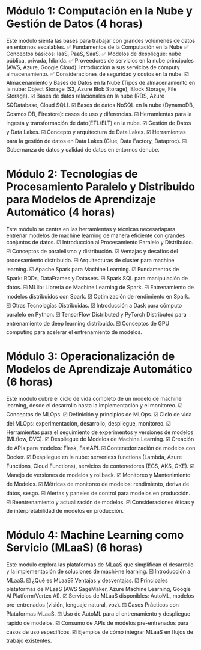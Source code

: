 # Módulo 1: Computación en la Nube y Gestión de Datos (4 horas)
Este módulo sienta las bases para trabajar con grandes volúmenes de datos en entornos escalables.
✅ Fundamentos de la Computación en la Nube
✅ Conceptos básicos: IaaS, PaaS, SaaS.
✅ Modelos de despliegue: nube pública, privada, híbrida.
✅ Proveedores de servicios en la nube principales (AWS, Azure, Google Cloud): introducción a sus servicios de cómputy almacenamiento.
✅ Consideraciones de seguridad y costos en la nube.
☑️ Almacenamiento y Bases de Datos en la Nube (Tipos de almacenamiento en la nube: Object Storage (S3, Azure Blob Storage), Block Storage, File Storage).
☑️ Bases de datos relacionales en la nube (RDS, Azure SQDatabase, Cloud SQL).
☑️ Bases de datos NoSQL en la nube (DynamoDB, Cosmos DB, Firestore): casos de uso y diferencias.
☑️ Herramientas para la ingesta y transformación de dato(ETL/ELT) en la nube.
☑️ Gestión de Datos y Data Lakes.
☑️ Concepto y arquitectura de Data Lakes.
☑️ Herramientas para la gestión de datos en Data Lakes (Glue, Data Factory, Dataproc).
☑️ Gobernanza de datos y calidad de datos en entornos denube.

# Módulo 2: Tecnologías de Procesamiento Paralelo y Distribuido para Modelos de Aprendizaje Automático (4 horas)
Este módulo se centra en las herramientas y técnicas necesariapara entrenar modelos de machine learning de manera eficiente con grandes conjuntos de datos.
☑️ Introducción al Procesamiento Paralelo y Distribuido.
☑️ Conceptos de paralelismo y distribución.
☑️ Ventajas y desafíos del procesamiento distribuido.
☑️ Arquitecturas de cluster para machine learning.
☑️ Apache Spark para Machine Learning.
☑️ Fundamentos de Spark: RDDs, DataFrames y Datasets.
☑️ Spark SQL para manipulación de datos.
☑️ MLlib: Librería de Machine Learning de Spark.
☑️ Entrenamiento de modelos distribuidos con Spark.
☑️ Optimización de rendimiento en Spark.
☑️ Otras Tecnologías Distribuidas.
☑️ Introducción a Dask para cómputo paralelo en Python.
☑️ TensorFlow Distributed y PyTorch Distributed para entrenamiento de deep learning distribuido.
☑️ Conceptos de GPU computing para acelerar el entrenamiento de modelos.

# Módulo 3: Operacionalización de Modelos de Aprendizaje Automático (6 horas)
Este módulo cubre el ciclo de vida completo de un modelo de machine learning, desde el desarrollo hasta la implementación y el monitoreo.
☑️ Conceptos de MLOps.
☑️ Definición y principios de MLOps.
☑️ Ciclo de vida del MLOps: experimentación, desarrollo, despliegue, monitoreo.
☑️ Herramientas para el seguimiento de experimentos y versiones de modelos (MLflow, DVC).
☑️ Despliegue de Modelos de Machine Learning.
☑️ Creación de APIs para modelos: Flask, FastAPI.
☑️ Contenedorización de modelos con Docker.
☑️ Despliegue en la nube: serverless functions (Lambda, Azure Functions, Cloud Functions), servicios de contenedores (ECS, AKS, GKE).
☑️ Manejo de versiones de modelos y rollback.
☑️ Monitoreo y Mantenimiento de Modelos.
☑️ Métricas de monitoreo de modelos: rendimiento, deriva de datos, sesgo.
☑️ Alertas y paneles de control para modelos en producción.
☑️ Reentrenamiento y actualización de modelos.
☑️ Consideraciones éticas y de interpretabilidad de modelos en producción.

# Módulo 4: Machine Learning como Servicio (MLaaS) (6 horas)
Este módulo explora las plataformas de MLaaS que simplifican el desarrollo y la implementación de soluciones de machi-ne learning.
☑️ Introducción a MLaaS.
☑️ ¿Qué es MLaaS? Ventajas y desventajas.
☑️ Principales plataformas de MLaaS (AWS SageMaker, Azure Machine Learning, Google AI Platform/Vertex AI).
☑️ Servicios de MLaaS disponibles: AutoML, modelos pre-entrenados (visión, lenguaje natural, voz).
☑️ Casos Prácticos con Plataformas MLaaS.
☑️ Uso de AutoML para el entrenamiento y despliegue rápido de modelos.
☑️ Consumo de APIs de modelos pre-entrenados para casos de uso específicos.
☑️ Ejemplos de cómo integrar MLaaS en flujos de trabajo existentes.